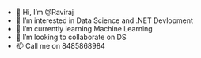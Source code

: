 - 👋 Hi, I’m @Raviraj
- 👀 I’m interested in Data Science and .NET Devlopment
- 🌱 I’m currently learning Machine Learning
- 💞️ I’m looking to collaborate on DS
- 📫 Call me on 8485868984 

<!---
Jamanach/Jamanach is a ✨ special ✨ repository because its `README.md` (this file) appears on your GitHub profile.
You can click the Preview link to take a look at your changes.
--->
